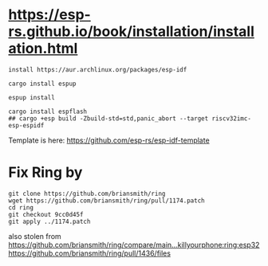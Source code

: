 # https://esp-rs.github.io/book/installation/installation.html

```
install https://aur.archlinux.org/packages/esp-idf

cargo install espup

espup install 

cargo install espflash
## cargo +esp build -Zbuild-std=std,panic_abort --target riscv32imc-esp-espidf
```

Template is here:
https://github.com/esp-rs/esp-idf-template

# Fix Ring by 
```
git clone https://github.com/briansmith/ring
wget https://github.com/briansmith/ring/pull/1174.patch
cd ring
git checkout 9cc0d45f
git apply ../1174.patch
```

also stolen from
https://github.com/briansmith/ring/compare/main...killyourphone:ring:esp32
https://github.com/briansmith/ring/pull/1436/files